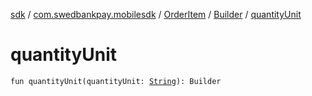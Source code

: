 [sdk](../../../index.md) / [com.swedbankpay.mobilesdk](../../index.md) / [OrderItem](../index.md) / [Builder](index.md) / [quantityUnit](./quantity-unit.md)

# quantityUnit

`fun quantityUnit(quantityUnit: `[`String`](https://kotlinlang.org/api/latest/jvm/stdlib/kotlin/-string/index.html)`): Builder`